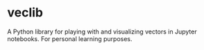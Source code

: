 # veclib
A Python library for playing with and visualizing vectors in Jupyter notebooks. For personal learning purposes.
